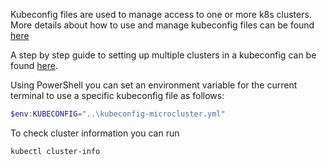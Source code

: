 Kubeconfig files are used to manage access to one or more k8s clusters. More details about how to use and manage kubeconfig files can be found [here](https://kubernetes.io/docs/concepts/configuration/organize-cluster-access-kubeconfig/)

A step by step guide to setting up multiple clusters in a kubeconfig can be found [here](https://kubernetes.io/docs/tasks/access-application-cluster/configure-access-multiple-clusters/).

Using PowerShell you can set an environment variable for the current terminal to use a specific kubeconfig file as follows:

```powershell
$env:KUBECONFIG="..\kubeconfig-microcluster.yml"
```

To check cluster information you can run

```console
kubectl cluster-info
```